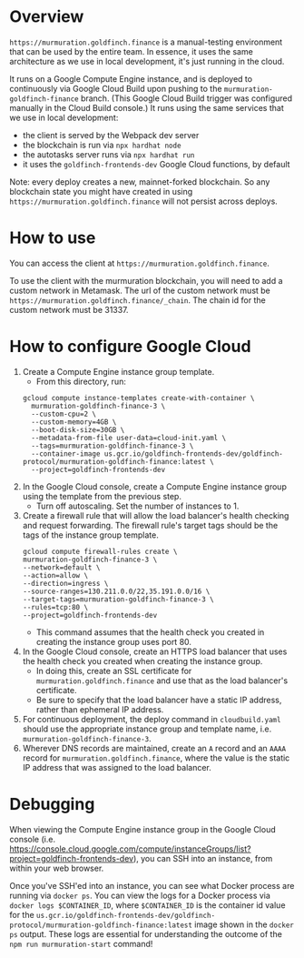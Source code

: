 # Overview

`https://murmuration.goldfinch.finance` is a manual-testing environment that can be used by the entire team. In essence, it uses the same architecture as we use in local development, it's just running in the cloud.

It runs on a Google Compute Engine instance, and is deployed to continuously via Google Cloud Build upon pushing to the `murmuration-goldfinch-finance` branch. (This Google Cloud Build trigger was configured manually in the Cloud Build console.) It runs using the same services that we use in local development:
- the client is served by the Webpack dev server
- the blockchain is run via `npx hardhat node`
- the autotasks server runs via `npx hardhat run`
- it uses the `goldfinch-frontends-dev` Google Cloud functions, by default

Note: every deploy creates a new, mainnet-forked blockchain. So any blockchain state you might have created in using `https://murmuration.goldfinch.finance` will not persist across deploys.

# How to use

You can access the client at `https://murmuration.goldfinch.finance`.

To use the client with the murmuration blockchain, you will need to add a custom network in Metamask. The url of the custom network must be `https://murmuration.goldfinch.finance/_chain`. The chain id for the custom network must be 31337.

# How to configure Google Cloud

1. Create a Compute Engine instance group template.
    - From this directory, run:
    ```
    gcloud compute instance-templates create-with-container \
      murmuration-goldfinch-finance-3 \
      --custom-cpu=2 \
      --custom-memory=4GB \
      --boot-disk-size=30GB \
      --metadata-from-file user-data=cloud-init.yaml \
      --tags=murmuration-goldfinch-finance-3 \
      --container-image us.gcr.io/goldfinch-frontends-dev/goldfinch-protocol/murmuration-goldfinch-finance:latest \
      --project=goldfinch-frontends-dev
    ```
1. In the Google Cloud console, create a Compute Engine instance group using the template from the previous step.
    - Turn off autoscaling. Set the number of instances to 1.
1. Create a firewall rule that will allow the load balancer's health checking and request forwarding. The firewall rule's target tags should be the tags of the instance group template.
    ```
    gcloud compute firewall-rules create \
    murmuration-goldfinch-finance-3 \
    --network=default \
    --action=allow \
    --direction=ingress \
    --source-ranges=130.211.0.0/22,35.191.0.0/16 \
    --target-tags=murmuration-goldfinch-finance-3 \
    --rules=tcp:80 \
    --project=goldfinch-frontends-dev
    ```
    - This command assumes that the health check you created in creating the instance group uses port 80.
1. In the Google Cloud console, create an HTTPS load balancer that uses the health check you created when creating the instance group.
    - In doing this, create an SSL certificate for `murmuration.goldfinch.finance` and use that as the load balancer's certificate.
    - Be sure to specify that the load balancer have a static IP address, rather than ephemeral IP address.
1. For continuous deployment, the deploy command in `cloudbuild.yaml` should use the appropriate instance group and template name, i.e. `murmuration-goldfinch-finance-3`.
1. Wherever DNS records are maintained, create an `A` record and an `AAAA` record for `murmuration.goldfinch.finance`, where the value is the static IP address that was assigned to the load balancer.

# Debugging

When viewing the Compute Engine instance group in the Google Cloud console (i.e. https://console.cloud.google.com/compute/instanceGroups/list?project=goldfinch-frontends-dev), you can SSH into an instance, from within your web browser.

Once you've SSH'ed into an instance, you can see what Docker process are running via `docker ps`. You can view the logs for a Docker process via `docker logs $CONTAINER_ID`, where `$CONTAINER_ID` is the container id value for the `us.gcr.io/goldfinch-frontends-dev/goldfinch-protocol/murmuration-goldfinch-finance:latest` image shown in the `docker ps` output. These logs are essential for understanding the outcome of the `npm run murmuration-start` command!
